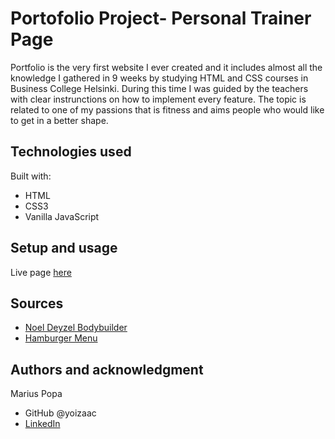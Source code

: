 # Portofolio Project- Personal Trainer Page

Portfolio is the very first website I ever created and it includes almost all the knowledge I gathered in 9 weeks by studying HTML and CSS courses in Business College Helsinki. During this time I was guided by the teachers with clear instrunctions on how to implement every feature. The topic is related to one of my passions that is fitness and aims people who would like to get in a better shape.

## Technologies used

Built with:

- HTML
- CSS3
- Vanilla JavaScript

## Setup and usage

Live page [here](https://github.com/margittennosaar/markdown_study_materials)

## Sources

- [Noel Deyzel Bodybuilder](https://deyzelindustries.co.za/)
- [Hamburger Menu](https://www.youtube.com/watch?v=DZg6UfS5zYg&t=315s)

## Authors and acknowledgment

Marius Popa

- GitHub @yoizaac
- [LinkedIn](https://www.linkedin.com/in/popamariuspetrut/)
